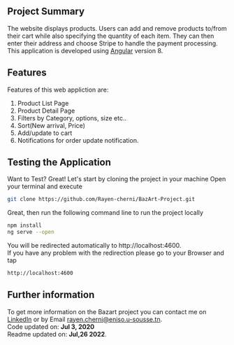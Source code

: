 ## Project Summary
The website displays products. Users can add and remove products to/from their cart while also specifying the quantity of each item. They can then enter their address and choose Stripe to handle the payment processing.<br/>
This application is developed using [Angular](https://angular.io/) version 8.

## Features
Features of this web appliction are:
1. Product List Page
2. Product Detail Page
3. Filters by Category, options, size etc..
4. Sort(New arrival, Price)
5. Add/update to cart
6. Notifications for order update notification.

## Testing the Application
Want to Test? Great!
Let's start by cloning the project in your machine
Open your terminal and execute
```sh
git clone https://github.com/Rayen-cherni/BazArt-Project.git
```
Great, then run the following command line to run the project locally 
```sh
npm install
ng serve --open
```
You will be redirected automatically to http://localhost:4600. <br/>
If you have any problem with the redirection please go to your Browser and tap
```sh
http://localhost:4600
```

## Further information
To get more information on the Bazart project you can contact me on [LinkedIn](https://www.linkedin.com/in/rayen-cherni-181b97198/) or by Email rayen.cherni@eniso.u-sousse.tn.<br/>
Code updated on: **Jul 3, 2020** <br/>
Readme updated on: **Jul,26 2022**. 
